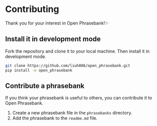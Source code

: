 # Contributing

Thank you for your interest in Open Phrasebank!✨

## Install it in development mode

Fork the repository and clone it to your local machine. Then install it in development mode.

```bash
git clone https://github.com/liuh886/open_phrasebank.git
pip install -e open_phrasebank
```

## Contribute a phrasebank

If you think your phrasebank is useful to others, you can contribute it to Open Phrasebank.

1. Create a new phrasebank file in the `phrasebanks` directory.
2. Add the phrasebank to the `readme.md` file.